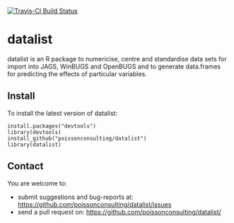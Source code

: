 [![Travis-CI Build Status](https://travis-ci.org/poissonconsulting/datalist.png?branch=master)](https://travis-ci.org/poissonconsulting/datalist)

# datalist

datalist is an R package to numericise, centre and standardise data sets for import 
into JAGS, WinBUGS and OpenBUGS and to generate data.frames for predicting
the effects of particular variables.

## Install

To install the latest version of datalist:

    install.packages("devtools")
    library(devtools)
    install_github("poissonconsulting/datalist")
    library(datalist)
    
## Contact

You are welcome to:

* submit suggestions and bug-reports at: https://github.com/poissonconsulting/datalist/issues
* send a pull request on: https://github.com/poissonconsulting/datalist/
